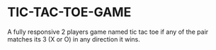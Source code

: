 # TIC-TAC-TOE-GAME
A fully responsive 2 players game named tic tac toe if any of the pair matches its 3 (X or O) in any direction it wins.

